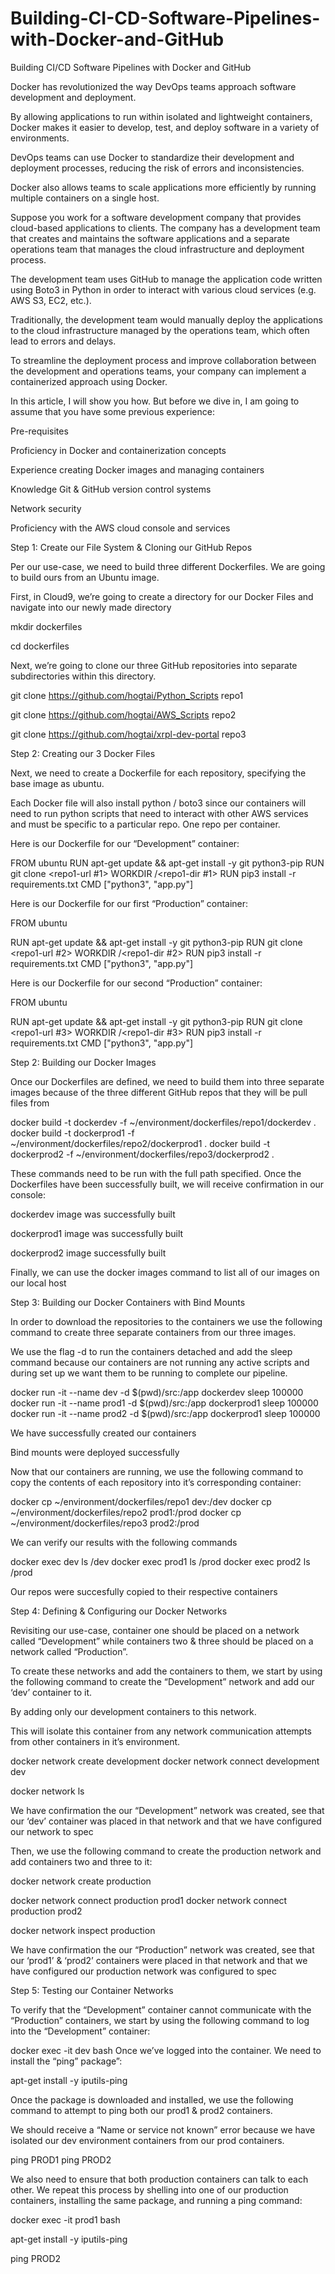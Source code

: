 # Building-CI-CD-Software-Pipelines-with-Docker-and-GitHub
Building CI/CD Software Pipelines with Docker and GitHub

Docker has revolutionized the way DevOps teams approach software development and deployment.

By allowing applications to run within isolated and lightweight containers, Docker makes it easier to develop, test, and deploy software in a variety of environments.

DevOps teams can use Docker to standardize their development and deployment processes, reducing the risk of errors and inconsistencies.

Docker also allows teams to scale applications more efficiently by running multiple containers on a single host.

Suppose you work for a software development company that provides cloud-based applications to clients. The company has a development team that creates and maintains the software applications and a separate operations team that manages the cloud infrastructure and deployment process.

The development team uses GitHub to manage the application code written using Boto3 in Python in order to interact with various cloud services (e.g. AWS S3, EC2, etc.).

Traditionally, the development team would manually deploy the applications to the cloud infrastructure managed by the operations team, which often lead to errors and delays.

To streamline the deployment process and improve collaboration between the development and operations teams, your company can implement a containerized approach using Docker.

In this article, I will show you how. But before we dive in, I am going to assume that you have some previous experience:

Pre-requisites

Proficiency in Docker and containerization concepts

Experience creating Docker images and managing containers

Knowledge Git & GitHub version control systems

Network security

Proficiency with the AWS cloud console and services


Step 1: Create our File System & Cloning our GitHub Repos

Per our use-case, we need to build three different Dockerfiles. We are going to build ours from an Ubuntu image.

First, in Cloud9, we’re going to create a directory for our Docker Files and navigate into our newly made directory

mkdir dockerfiles

cd dockerfiles

Next, we’re going to clone our three GitHub repositories into separate subdirectories within this directory.

git clone https://github.com/hogtai/Python_Scripts repo1

git clone https://github.com/hogtai/AWS_Scripts repo2

git clone https://github.com/hogtai/xrpl-dev-portal repo3

Step 2: Creating our 3 Docker Files

Next, we need to create a Dockerfile for each repository, specifying the base image as ubuntu.

Each Docker file will also install python / boto3 since our containers will need to run python scripts that need to interact with other AWS services and must be specific to a particular repo. One repo per container.

Here is our Dockerfile for our “Development” container:

FROM ubuntu
RUN apt-get update && apt-get install -y git python3-pip
RUN git clone <repo1-url #1>
WORKDIR /<repo1-dir #1>
RUN pip3 install -r requirements.txt
CMD ["python3", "app.py"]

Here is our Dockerfile for our first “Production” container:

FROM ubuntu

RUN apt-get update && apt-get install -y git python3-pip
RUN git clone <repo1-url #2>
WORKDIR /<repo1-dir #2>
RUN pip3 install -r requirements.txt
CMD ["python3", "app.py"]

Here is our Dockerfile for our second “Production” container:

FROM ubuntu

RUN apt-get update && apt-get install -y git python3-pip
RUN git clone <repo1-url #3>
WORKDIR /<repo1-dir #3>
RUN pip3 install -r requirements.txt
CMD ["python3", "app.py"]


Step 2: Building our Docker Images

Once our Dockerfiles are defined, we need to build them into three separate images because of the three different GitHub repos that they will be pull files from

docker build -t dockerdev -f ~/environment/dockerfiles/repo1/dockerdev .
docker build -t dockerprod1 -f ~/environment/dockerfiles/repo2/dockerprod1 .
docker build -t dockerprod2 -f ~/environment/dockerfiles/repo3/dockerprod2 .

These commands need to be run with the full path specified. Once the Dockerfiles have been successfully built, we will receive confirmation in our console:

dockerdev image was successfully built

dockerprod1 image was successfully built

dockerprod2 image successfully built

Finally, we can use the docker images command to list all of our images on our local host


Step 3: Building our Docker Containers with Bind Mounts

In order to download the repositories to the containers we use the following command to create three separate containers from our three images.

We use the flag -d to run the containers detached and add the sleep command because our containers are not running any active scripts and during set up we want them to be running to complete our pipeline.

docker run -it --name dev -d $(pwd)/src:/app dockerdev sleep 100000
docker run -it --name prod1 -d $(pwd)/src:/app dockerprod1 sleep 100000
docker run -it --name prod2 -d $(pwd)/src:/app dockerprod1 sleep 100000

We have successfully created our containers

Bind mounts were deployed successfully

Now that our containers are running, we use the following command to copy the contents of each repository into it’s corresponding container:

docker cp ~/environment/dockerfiles/repo1 dev:/dev
docker cp ~/environment/dockerfiles/repo2 prod1:/prod
docker cp ~/environment/dockerfiles/repo3 prod2:/prod

We can verify our results with the following commands

docker exec dev ls /dev
docker exec prod1 ls /prod
docker exec prod2 ls /prod

Our repos were succesfully copied to their respective containers

Step 4: Defining & Configuring our Docker Networks

Revisiting our use-case, container one should be placed on a network called “Development” while containers two & three should be placed on a network called “Production”.

To create these networks and add the containers to them, we start by using the following command to create the “Development” network and add our ‘dev’ container to it.

By adding only our development containers to this network.

This will isolate this container from any network communication attempts from other containers in it’s environment.

docker network create development
docker network connect development dev

docker network ls

We have confirmation the our “Development” network was created, see that our ‘dev’ container was placed in that network and that we have configured our network to spec

Then, we use the following command to create the production network and add containers two and three to it:

docker network create production

docker network connect production prod1
docker network connect production prod2

docker network inspect production

We have confirmation the our “Production” network was created, see that our ‘prod1’ & ‘prod2’ containers were placed in that network and that we have configured our production network was configured to spec

Step 5: Testing our Container Networks

To verify that the “Development” container cannot communicate with the “Production” containers, we start by using the following command to log into the “Development” container:

docker exec -it dev bash
Once we’ve logged into the container. We need to install the “ping” package”:

apt-get install -y iputils-ping

Once the package is downloaded and installed, we use the following command to attempt to ping both our prod1 & prod2 containers.

We should receive a “Name or service not known” error because we have isolated our dev environment containers from our prod containers.

ping PROD1
ping PROD2

We also need to ensure that both production containers can talk to each other. We repeat this process by shelling into one of our production containers, installing the same package, and running a ping command:

docker exec -it prod1 bash

apt-get install -y iputils-ping

ping PROD2





